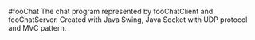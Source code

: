 #fooChat
The chat program represented by fooChatClient and fooChatServer.
Created with Java Swing, Java Socket with UDP protocol and MVC pattern.
